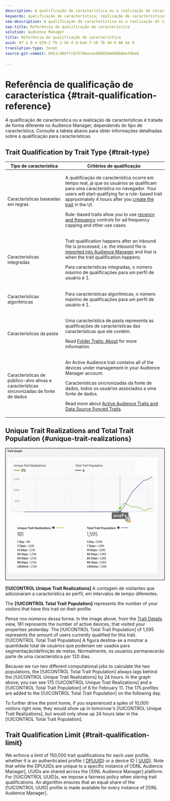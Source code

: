 ```yaml
---
description: A qualificação de característica ou a realização de características é tratada de forma diferente no Audience Manager, dependendo do tipo de característica. Consulte a tabela abaixo para obter informações detalhadas sobre a qualificação para características.
keywords: qualificação de característica; realização de características; Análise de característica exclusiva; UTR; População de característica total; TTP
seo-description: A qualificação de característica ou a realização de características é tratada de forma diferente no Audience Manager, dependendo do tipo de característica. Consulte a tabela abaixo para obter informações detalhadas sobre a qualificação para características.
seo-title: Referência de qualificação de característica
solution: Audience Manager
title: Referência de qualificação de característica
uuid: 07 e 0 a 639-2 fb 2-45 d 8-bad 7-10 fb 46 b 08 ba 9
translation-type: tm+mt
source-git-commit: 0921cd69ffcb75768acee99685b0d80b8bef0be6

---
```



# Referência de qualificação de característica {#trait-qualification-reference}

A qualificação de característica ou a realização de características é tratada de forma diferente no Audience Manager, dependendo do tipo de característica. Consulte a tabela abaixo para obter informações detalhadas sobre a qualificação para características.

## Trait Qualification by Trait Type {#trait-type}

<table id="table_14CD705F376B44EEA9A6C011984356F0"> 
 <thead> 
  <tr> 
   <th colname="col1" class="entry"> Tipo de característica </th> 
   <th colname="col2" class="entry"> Critérios de qualificação </th> 
  </tr> 
 </thead>
 <tbody> 
  <tr> 
   <td colname="col1"> <p>Características baseadas em regras </p> </td> 
   <td colname="col2"> <p>A qualificação de característica ocorre em tempo real, já que os usuários se qualificam para uma característica no navegador. Your users will start qualifying for a rule-based trait approximately 4 hours after you <a href="../../features/traits/create-onboarded-rule-based-traits.md#create-rules-based-or-onboarded-traits"> create the trait</a> in the UI. </p> <p>Rule-based traits allow you to use <a href="../../features/segments/recency-and-frequency.md"> recency and frequency</a> controls for ad frequency capping and other use cases. </p> </td> 
  </tr> 
  <tr> 
   <td colname="col1"> <p>Características integradas </p> </td> 
   <td colname="col2"> <p>Trait qualification happens after an inbound file is processed, i.e. the inbound file is <a href="../../faq/faq-inbound-data-ingestion.md"> imported into Audience Manager</a> and that is when the trait qualification happens. </p> <p> Para características integradas, o número máximo de qualificações para um perfil de usuário é 1. </p> </td> 
  </tr> 
  <tr> 
   <td colname="col1"> <p>Características algorítmicas </p> </td> 
   <td colname="col2"> <p>Para características algorítmicas, o número máximo de qualificações para um perfil de usuário é 1. </p> </td> 
  </tr> 
  <tr> 
   <td colname="col1"> <p>Características da pasta </p> </td> 
   <td colname="col2"> <p>Uma característica de pasta representa as qualificações de características das características que ele contém. </p> <p>Read <a href="../../features/traits/about-folder-traits.md"> Folder Traits: About</a> for more information. </p> </td> 
  </tr>
  <tr> 
   <td colname="col1"> <p>Características de público-alvo ativas e características sincronizadas de fonte de dados </p> </td> 
   <td colname="col2"> <p>An <span class="wintitle"> Active Audience</span> trait contains all of the devices under management in your <span class="wintitle"> Audience Manager</span> account. </p> <p><span class="wintitle"> Características</span> sincronizadas da fonte de dados, todos os usuários associados a uma fonte de dados. </p> <p>Read more about <a href="../../features/traits/client-activity-synced-audience-traits.md"> Active Audience Traits and Data Source Synced Traits</a>. </p> </td>
  </tr>
 </tbody>
</table>

## Unique Trait Realizations and Total Trait Population {#unique-trait-realizations}

![](assets/utr-ttp1.png)

**[!UICONTROL Unique Trait Realizations]** A contagem de visitantes que adicionaram a característica ao perfil, em intervalos de tempo diferentes.

The **[!UICONTROL Total Trait Population]** represents the number of your visitors that have this trait on their profile.

Pense nos números dessa forma. In the image above, from the [Trait Details](../../features/traits/trait-details-page.md) view, 181 represents the number of active devices, that visited your properties yesterday. The [!UICONTROL Total Trait Population] of 1,595 represents the amount of users currently qualified for this trait. [!UICONTROL Total Trait Population] A figura destina-se a mostrar a quantidade total de usuários que poderiam ser usados para segmentação/definição de metas. Normalmente, os usuários permanecerão parte de uma característica por 120 dias.

Because we run two different computational jobs to calculate the two populations, the [!UICONTROL Total Trait Population] always lags behind the [!UICONTROL Unique Trait Realizations] by 24 hours. In the graph above, you can see 175 [!UICONTROL Unique Trait Realizations] and a [!UICONTROL Total Trait Population] of 6 for February 11. The 175 profiles are added to the [!UICONTROL Total Trait Population] on the following day.

To further drive the point home, if you experienced a spike of 10,000 visitors right now, they would show up in tomorrow&#39;s [!UICONTROL Unique Trait Realizations], but would only show up 24 hours later in the [!UICONTROL Total Trait Population].

## Trait Qualification Limit {#trait-qualification-limit}

We enforce a limit of 150,000 trait qualifications for each user profile, whether it is an authenticated profile ( [DPUUID](../../reference/ids-in-aam.md)) or a device ID ( [UUID](../../reference/ids-in-aam.md)). Note that while the DPUUIDs are unique to a specific instance of [!DNL Audience Manager], UUIDs are shared across the [!DNL Audience Manager] platform. For [!UICONTROL UUID]s, we impose a fairness policy when storing trait qualifications. An algorithm ensures that an equal share of the [!UICONTROL UUID] profile is made available for every instance of [!DNL Audience Manager].
